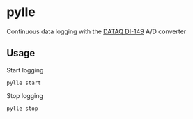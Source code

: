 # pylle
Continuous data logging with the [DATAQ DI-149](http://www.dataq.com/products/di-149/) A/D converter

## Usage
Start logging
```
pylle start
```
Stop logging
```
pylle stop
```
